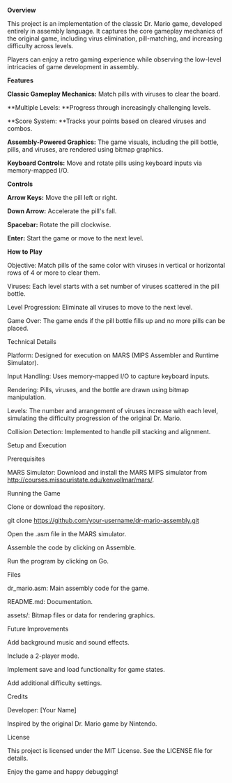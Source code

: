 **Overview**

This project is an implementation of the classic Dr. Mario game, developed entirely in assembly language. It captures the core gameplay mechanics of the original game, including virus elimination, pill-matching, and increasing difficulty across levels.

Players can enjoy a retro gaming experience while observing the low-level intricacies of game development in assembly.

**Features**

**Classic Gameplay Mechanics:** Match pills with viruses to clear the board.

**Multiple Levels: **Progress through increasingly challenging levels.

**Score System: **Tracks your points based on cleared viruses and combos.

**Assembly-Powered Graphics:** The game visuals, including the pill bottle, pills, and viruses, are rendered using bitmap graphics.

**Keyboard Controls:** Move and rotate pills using keyboard inputs via memory-mapped I/O.

**Controls**

**Arrow Keys:** Move the pill left or right.

**Down Arrow:** Accelerate the pill's fall.

**Spacebar:** Rotate the pill clockwise.

**Enter:** Start the game or move to the next level.

****How to Play****

Objective: Match pills of the same color with viruses in vertical or horizontal rows of 4 or more to clear them.

Viruses: Each level starts with a set number of viruses scattered in the pill bottle.

Level Progression: Eliminate all viruses to move to the next level.

Game Over: The game ends if the pill bottle fills up and no more pills can be placed.

Technical Details

Platform: Designed for execution on MARS (MIPS Assembler and Runtime Simulator).

Input Handling: Uses memory-mapped I/O to capture keyboard inputs.

Rendering: Pills, viruses, and the bottle are drawn using bitmap manipulation.

Levels: The number and arrangement of viruses increase with each level, simulating the difficulty progression of the original Dr. Mario.

Collision Detection: Implemented to handle pill stacking and alignment.

Setup and Execution

Prerequisites

MARS Simulator: Download and install the MARS MIPS simulator from http://courses.missouristate.edu/kenvollmar/mars/.

Running the Game

Clone or download the repository.

git clone https://github.com/your-username/dr-mario-assembly.git

Open the .asm file in the MARS simulator.

Assemble the code by clicking on Assemble.

Run the program by clicking on Go.

Files

dr_mario.asm: Main assembly code for the game.

README.md: Documentation.

assets/: Bitmap files or data for rendering graphics.

Future Improvements

Add background music and sound effects.

Include a 2-player mode.

Implement save and load functionality for game states.

Add additional difficulty settings.

Credits

Developer: [Your Name]

Inspired by the original Dr. Mario game by Nintendo.

License

This project is licensed under the MIT License. See the LICENSE file for details.

Enjoy the game and happy debugging!

